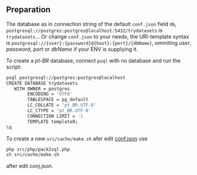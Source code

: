 ## Preparation

The database as in connection string of the default `conf.json` field `db`,  `postgresql://postgres:postgres@localhost:5432/trydatasets` is `trydatasets`...
Or change `conf.json` to your needs, the URI-template syntax is `postgresql://{user}:{password}@{host}:{port}/{dbName}`, ommiting *user*, *password*, *port* or *dbName* if your ENV is supplying it.  

To create a *pt-BR* database, connect `psql` with no database and run the script:

```sh
psql postgresql://postgres:postgres@localhost
CREATE DATABASE trydatasets
   WITH OWNER = postgres
        ENCODING = 'UTF8'
        TABLESPACE = pg_default
        LC_COLLATE = 'pt_BR.UTF-8'
        LC_CTYPE = 'pt_BR.UTF-8'
        CONNECTION LIMIT = -1
        TEMPLATE template0;
\q
```

To create a new `src/cache/make.sh` afer edit [conf.json](../conf.json) use

```sh
php src/php/pack2sql.php
sh src/cache/make.sh
```

after edit *conj.json*.
